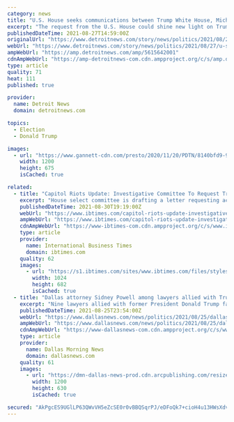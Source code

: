 ```yaml
---
category: news
title: "U.S. House seeks communications between Trump White House, Michigan Republicans"
excerpt: "The request from the U.S. House could shine new light on Trump's efforts to challenge the results in Michigan and ho GOP leaders responded."
publishedDateTime: 2021-08-27T14:59:00Z
originalUrl: "https://www.detroitnews.com/story/news/politics/2021/08/27/u-s-house-probes-trump-officials-exchanges-michigan-republicans/5615642001/"
webUrl: "https://www.detroitnews.com/story/news/politics/2021/08/27/u-s-house-probes-trump-officials-exchanges-michigan-republicans/5615642001/"
ampWebUrl: "https://amp.detroitnews.com/amp/5615642001"
cdnAmpWebUrl: "https://amp-detroitnews-com.cdn.ampproject.org/c/s/amp.detroitnews.com/amp/5615642001"
type: article
quality: 71
heat: 111
published: true

provider:
  name: Detroit News
  domain: detroitnews.com

topics:
  - Election
  - Donald Trump

images:
  - url: "https://www.gannett-cdn.com/presto/2020/11/20/PDTN/8140bfd9-923a-4361-ba55-472e22f7b483-RTX8AUU7.JPG?auto=webp&crop=2529,1423,x0,y122&format=pjpg&width=1200"
    width: 1200
    height: 675
    isCached: true

related:
  - title: "Capitol Riots Update: Investigative Committee To Request Trump, Republican Leaders' Phone Records"
    excerpt: "House select committee is drafting a letter requesting access to phone records to those involved in the Capitol riot."
    publishedDateTime: 2021-08-30T19:19:00Z
    webUrl: "https://www.ibtimes.com/capitol-riots-update-investigative-committee-request-trump-republican-leaders-phone-3284150"
    ampWebUrl: "https://www.ibtimes.com/capitol-riots-update-investigative-committee-request-trump-republican-leaders-phone-3284150?amp=1"
    cdnAmpWebUrl: "https://www-ibtimes-com.cdn.ampproject.org/c/s/www.ibtimes.com/capitol-riots-update-investigative-committee-request-trump-republican-leaders-phone-3284150?amp=1"
    type: article
    provider:
      name: International Business Times
      domain: ibtimes.com
    quality: 62
    images:
      - url: "https://s1.ibtimes.com/sites/www.ibtimes.com/files/styles/full/public/2021/02/14/rioters-outside-the-capitol-on-january-6.jpg"
        width: 1024
        height: 682
        isCached: true
  - title: "Dallas attorney Sidney Powell among lawyers allied with Trump to be penalized over Michigan lawsuit"
    excerpt: "Nine lawyers allied with former President Donald Trump face financial penalties and other sanctions after a judge Wednesday said they had"
    publishedDateTime: 2021-08-25T23:54:00Z
    webUrl: "https://www.dallasnews.com/news/politics/2021/08/25/dallas-attorney-sidney-powell-among-lawyers-allied-with-trump-penalized-over-michigan-lawsuit/"
    ampWebUrl: "https://www.dallasnews.com/news/politics/2021/08/25/dallas-attorney-sidney-powell-among-lawyers-allied-with-trump-penalized-over-michigan-lawsuit/?outputType=amp"
    cdnAmpWebUrl: "https://www-dallasnews-com.cdn.ampproject.org/c/s/www.dallasnews.com/news/politics/2021/08/25/dallas-attorney-sidney-powell-among-lawyers-allied-with-trump-penalized-over-michigan-lawsuit/?outputType=amp"
    type: article
    provider:
      name: Dallas Morning News
      domain: dallasnews.com
    quality: 61
    images:
      - url: "https://dmn-dallas-news-prod.cdn.arcpublishing.com/resizer/bsGv3kupQn2C0Toxiu_4rh68Ito=/1200x630/smart/filters:no_upscale()/cloudfront-us-east-1.images.arcpublishing.com/dmn/2DI6CDQCQ7AVQJL7JQDPIE2Q3Q.jpg"
        width: 1200
        height: 630
        isCached: true

secured: "AkPgcES9UGlLP63QWvVH5eZcSE0r0vBBQSqrPJ/eDFoQk7+cioH4u13HWsXdvQMV/pRTp+0elYlr9UIa6/LG5SYwjnocxzLQq8/nh9aZfCJAFb7I/N597iEPmfFFzbigP5viHU8BhVvVjoUtiFUsBsCoHpH/cFNZNfr/hLFA9BS9rGolqgAneOIqxO8mE5tUUpAi2OK5AZA34+0mDluN6Em2pPVCe2Mwgqp93MnhALI5wqkHILQ2TxNqowDUXhB/jQVNLsPqaBOGs+SRH8XTmJvMc9JFHlRaqY4FsB3l/JCZZwBxReIguuVU+Tq3q2+stPZvasjaAbn92ycY67uR4r3Lq6FWRpBkKIKbKa5apoE=;Tafq+WWXtUGqgr4ZGGmkJA=="
---
```


